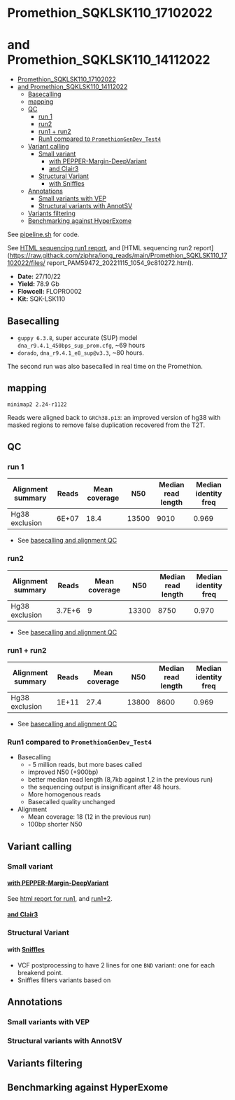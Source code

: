 # Promethion_SQKLSK110_17102022
# and Promethion_SQKLSK110_14112022
- [Promethion\_SQKLSK110\_17102022](#promethion_sqklsk110_17102022)
- [and Promethion\_SQKLSK110\_14112022](#and-promethion_sqklsk110_14112022)
  - [Basecalling](#basecalling)
  - [mapping](#mapping)
  - [QC](#qc)
    - [run 1](#run-1)
    - [run2](#run2)
    - [run1 + run2](#run1--run2)
    - [Run1 compared to `PromethionGenDev_Test4`](#run1-compared-to-promethiongendev_test4)
  - [Variant calling](#variant-calling)
    - [Small variant](#small-variant)
      - [with PEPPER-Margin-DeepVariant](#with-pepper-margin-deepvariant)
      - [and Clair3](#and-clair3)
    - [Structural Variant](#structural-variant)
      - [with Sniffles](#with-sniffles)
  - [Annotations](#annotations)
    - [Small variants with VEP](#small-variants-with-vep)
    - [Structural variants with AnnotSV](#structural-variants-with-annotsv)
  - [Variants filtering](#variants-filtering)
  - [Benchmarking against HyperExome](#benchmarking-against-hyperexome)



See [pipeline.sh](./scripts/pipeline.sh) for code. 

See [HTML sequencing run1 report](https://raw.githack.com/ziphra/long_reads/main/Promethion_SQKLSK110_17102022/files/report_PAM61860_20221024_1205_63f212a3.html), and [HTML sequencing run2 report](https://raw.githack.com/ziphra/long_reads/main/Promethion_SQKLSK110_17102022/files/
report_PAM59472_20221115_1054_9c810272.html).

- **Date:** 27/10/22
- **Yield:** 78.9 Gb
- **Flowcell:** FLOPRO002 
- **Kit:** SQK-LSK110

## Basecalling 
- `guppy 6.3.8`, super accurate (SUP) model `dna_r9.4.1_450bps_sup_prom.cfg`, ~69 hours
- `dorado`, `dna_r9.4.1_e8_sup@v3.3`, ~80 hours.

The second run was also basecalled in real time on the Promethion.


## mapping 
`minimap2 2.24-r1122`

Reads were aligned back to `GRCh38.p13`: an improved version of hg38 with masked regions to remove false duplication recovered from the T2T.

## QC 
### run 1
| Alignment summary | Reads    | Mean coverage | N50   | Median read length | Median identity freq |
|-------------------|----------|---------------|-------|--------------------|----------------------|
| Hg38 exclusion    | 6E+07    | 18.4          | 13500 | 9010               | 0.969                |

- See [basecalling and alignment QC](https://raw.githack.com/ziphra/long_reads/main/Promethion_SQKLSK110_17102022/files/Promethion_SQKLSK110_17102022_basecalledQC.html)

### run2
| Alignment summary | Reads    | Mean coverage | N50   | Median read length | Median identity freq |
|-------------------|----------|---------------|-------|--------------------|----------------------|
| Hg38 exclusion    | 3.7E+6    | 9          | 13300 | 8750               | 0.970                |

- See [basecalling and alignment QC](https://raw.githack.com/ziphra/long_reads/main/Promethion_SQKLSK110_17102022/files/Promethion_SQKLSK110_14112022_basecalledQC.html)

### run1 + run2
| Alignment summary | Reads    | Mean coverage | N50   | Median read length | Median identity freq |
|-------------------|----------|---------------|-------|--------------------|----------------------|
| Hg38 exclusion    | 1E+11    | 27.4          | 13800 | 8600               | 0.969                |

- See [basecalling and alignment QC](https://raw.githack.com/ziphra/long_reads/main/Promethion_SQKLSK110_17102022/files/Promethion_SQKLSK110_1411_17102022_basecalledQC.html)

### Run1 compared to `PromethionGenDev_Test4`
- Basecalling 
  - \- 5 million reads, but more bases called 
  - improved N50 (+900bp)
  - better median read length (8,7kb against 1,2 in the previous run)
  - the sequencing output is insignificant after 48 hours.
  - More homogenous reads 
  - Basecalled quality unchanged 
- Alignment 
  - Mean coverage: 18 (12 in the previous run)
  - 100bp shorter N50
  

## Variant calling 

### Small variant 
#### [with PEPPER-Margin-DeepVariant](https://github.com/kishwarshafin/pepper)

See [html report for run1](https://raw.githack.com/ziphra/long_reads/main/Promethion_SQKLSK110_17102022/files/6622CY001026_pmdv.visual_report.html), and [run1+2](https://raw.githack.com/ziphra/long_reads/main/Promethion_SQKLSK110_17102022/files/6622CY001026bis_pmdv.visual_report.html).

#### [and Clair3](https://github.com/kishwarshafin/pepper)

### Structural Variant
#### with [Sniffles](https://github.com/fritzsedlazeck/Sniffles)
- VCF postprocessing to have 2 lines for one `BND` variant: one for each breakend point.
- Sniffles filters variants based on 

## Annotations 
### Small variants with VEP

### Structural variants with AnnotSV

## Variants filtering 

## Benchmarking against HyperExome